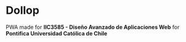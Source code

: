 # Dollop

PWA made for **IIC3585 - Diseño Avanzado de Aplicaciones Web** for **Pontifica Universidad Católica de Chile**